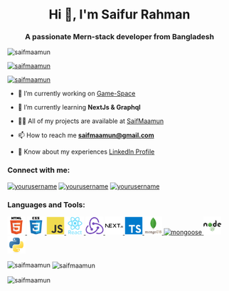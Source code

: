 <h1 align="center">Hi 👋, I'm Saifur Rahman</h1>
<h3 align="center">A passionate Mern-stack developer from Bangladesh</h3>

<p align="left"> <img src="https://komarev.com/ghpvc/?username=saifmaamun&label=Profile%20views&color=0e75b6&style=flat" alt="saifmaamun" /> </p>

<p align="left"> <a href="https://github.com/ryo-ma/github-profile-trophy"><img src="https://github-profile-trophy.vercel.app/?username=saifmaamun" alt="saifmaamun" /></a> </p>

<p align="left"> <a href="https://x.com/imsaifmaamun" target="blank"><img src="https://img.shields.io/twitter/follow/saifmaamun?logo=twitter&style=for-the-badge" alt="saifmaamun" /></a> </p>

- 🔭 I’m currently working on [Game-Space](https://github.com/saifmaamun/game-space)

- 🌱 I’m currently learning **NextJs & Graphql**

- 👨‍💻 All of my projects are available at [SaifMaamun](https://saif-maamun-portfolio-6f77a5.netlify.app/)

- 📫 How to reach me **saifmaamun@gmail.com**

- 📄 Know about my experiences [LinkedIn Profile](https://www.linkedin.com/in/saif-maamun-720a33216/)


<h3 align="left">Connect with me:</h3>
<p align="left">
<a href="https://x.com/imsaifmaamun" target="blank"><img align="center" src="https://raw.githubusercontent.com/rahuldkjain/github-profile-readme-generator/master/src/images/icons/Social/twitter.svg" alt="yourusername" height="30" width="40" /></a>
<a href="https://linkedin.com/in/yourusername" target="blank"><img align="center" src="https://raw.githubusercontent.com/rahuldkjain/github-profile-readme-generator/master/src/images/icons/Social/linked-in-alt.svg" alt="yourusername" height="30" width="40" /></a>
<a href="https://www.instagram.com/desprdo/" target="blank"><img align="center" src="https://raw.githubusercontent.com/rahuldkjain/github-profile-readme-generator/master/src/images/icons/Social/instagram.svg" alt="yourusername" height="30" width="40" /></a>
</p>

<h3 align="left">Languages and Tools:</h3>
<p align="left"> 
<a href="https://www.w3.org/html/" target="_blank"> <img src="https://raw.githubusercontent.com/devicons/devicon/master/icons/html5/html5-original-wordmark.svg" alt="html5" width="40" height="40"/> </a> 
<a href="https://www.w3schools.com/css/" target="_blank"> <img src="https://raw.githubusercontent.com/devicons/devicon/master/icons/css3/css3-original-wordmark.svg" alt="css3" width="40" height="40"/> </a> 
<a href="https://developer.mozilla.org/en-US/docs/Web/JavaScript" target="_blank"> <img src="https://raw.githubusercontent.com/devicons/devicon/master/icons/javascript/javascript-original.svg" alt="javascript" width="40" height="40"/> </a> 
<a href="https://reactjs.org/" target="_blank"> <img src="https://raw.githubusercontent.com/devicons/devicon/master/icons/react/react-original-wordmark.svg" alt="react" width="40" height="40"/> </a> 
<a href="https://redux.js.org" target="_blank"> <img src="https://raw.githubusercontent.com/devicons/devicon/master/icons/redux/redux-original.svg" alt="redux" width="40" height="40"/> </a>
<a href="https://nextjs.org/" target="_blank"> <img src="https://raw.githubusercontent.com/devicons/devicon/master/icons/nextjs/nextjs-original-wordmark.svg" alt="nextjs" width="40" height="40"/> </a>
<a href="https://www.typescriptlang.org/" target="_blank"> <img src="https://raw.githubusercontent.com/devicons/devicon/master/icons/typescript/typescript-original.svg" alt="typescript" width="40" height="40"/> </a> 
<a href="https://www.mongodb.com/" target="_blank"> <img src="https://raw.githubusercontent.com/devicons/devicon/master/icons/mongodb/mongodb-original-wordmark.svg" alt="mongodb" width="40" height="40"/> </a> 
<a href="https://mongoosejs.com/" target="_blank"> <img src="https://avatars.githubusercontent.com/u/7552965?s=200&v=4" alt="mongoose" width="40" height="40"/> </a> 
<a href="https://nodejs.org" target="_blank"> <img src="https://raw.githubusercontent.com/devicons/devicon/master/icons/nodejs/nodejs-original-wordmark.svg" alt="nodejs" width="40" height="40"/> </a> 
<a href="https://www.python.org" target="_blank"> <img src="https://raw.githubusercontent.com/devicons/devicon/master/icons/python/python-original.svg" alt="python" width="40" height="40"/> </a> 
</p>

<p><img align="left" src="https://github-readme-stats.vercel.app/api/top-langs?username=saifmaamun&show_icons=true&locale=en&layout=compact" alt="saifmaamun" /></p>

<p>&nbsp;<img align="center" src="https://github-readme-stats.vercel.app/api?username=saifmaamun&show_icons=true&locale=en" alt="saifmaamun" /></p>

<p><img align="center" src="https://github-readme-streak-stats.herokuapp.com/?user=saifmaamun&" alt="saifmaamun" /></p>
